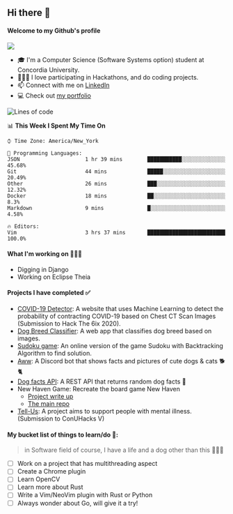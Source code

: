 ## Hi there 👋 

#### Welcome to my Github's profile

![](https://komarev.com/ghpvc/?username=DukeNgn&color=brightgreen)

- 🎓  I'm a Computer Science (Software Systems option) student at Concordia University. 
- 👨🏻‍💻  I love participating in Hackathons, and do coding projects. 
- 📫  Connect with me on [LinkedIn](https://www.linkedin.com/in/ductringn/)
- 💻 Check out [my portfolio](https://www.ducnguyen.dev/) 

<!--START_SECTION:waka-->
![Lines of code](https://img.shields.io/badge/From%20Hello%20World%20I%27ve%20Written-2.2%20million%20lines%20of%20code-blue)

📊 **This Week I Spent My Time On** 

```text
⌚︎ Time Zone: America/New_York

💬 Programming Languages: 
JSON                     1 hr 39 mins        ███████████░░░░░░░░░░░░░░   45.68% 
Git                      44 mins             █████░░░░░░░░░░░░░░░░░░░░   20.49% 
Other                    26 mins             ███░░░░░░░░░░░░░░░░░░░░░░   12.32% 
Docker                   18 mins             ██░░░░░░░░░░░░░░░░░░░░░░░   8.3% 
Markdown                 9 mins              █░░░░░░░░░░░░░░░░░░░░░░░░   4.58%

🔥 Editors: 
Vim                      3 hrs 37 mins       █████████████████████████   100.0%

```


<!--END_SECTION:waka-->

#### What I'm working on 👨🏻‍💻
+ Digging in Django
+ Working on Eclipse Theia

#### Projects I have completed ✅
+ [COVID-19 Detector](https://github.com/DukeNgn/COVID19-Detector): A website that uses Machine Learning to detect the probability of contracting COVID-19 based on Chest CT Scan Images (Submission to Hack The 6ix 2020).
+ [Dog Breed Classifier](https://github.com/DukeNgn/Dog-breed-Classifier): A web app that classifies dog breed based on images.
+ [Sudoku game](https://github.com/DukeNgn/Sudoku-Game): An online version of the game Sudoku with Backtracking Algorithm to find solution.
+ [Aww](https://github.com/DukeNgn/Aww): A Discord bot that shows facts and pictures of cute dogs & cats 🐕🐈
+ [Dog facts API](https://github.com/DukeNgn/Dog-facts-API): A REST API that returns random dog facts 🐶
+ New Haven Game: Recreate the board game New Haven
    - [Project write up](https://github.com/DukeNgn/New-Haven-sources)
    - [The main repo](https://github.com/DukeNgn/New-Haven-Board-Game)
+ [Tell-Us](https://github.com/DukeNgn/Tell-Us): A project aims to support people with mental illness. (Submission to ConUHacks V)


#### My bucket list of things to learn/do 🌱:
> in Software field of course, I have a life and a dog other than this 🤷🏻‍♂️
+ [ ] Work on a project that has multithreading aspect
+ [ ] Create a Chrome plugin
+ [ ] Learn OpenCV
+ [ ] Learn more about Rust
+ [ ] Write a Vim/NeoVim plugin with Rust or Python
+ [ ] Always wonder about Go, will give it a try!
